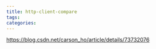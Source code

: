 ```yaml
---
title: http-client-compare
tags:
categories:
---
```

https://blog.csdn.net/carson_ho/article/details/73732076